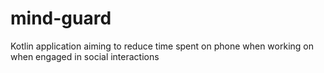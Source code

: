 # mind-guard
Kotlin application aiming to reduce time spent on phone when working on when engaged in social interactions
